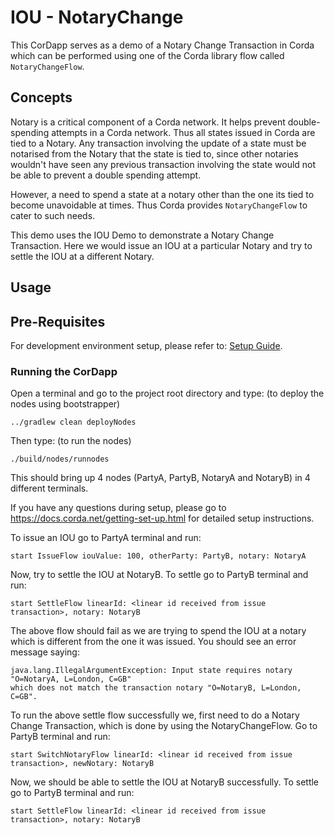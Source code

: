 # IOU - NotaryChange 

This CorDapp serves as a demo of a Notary Change Transaction in Corda which can be performed 
using one of the Corda library flow called `NotaryChangeFlow`.

## Concepts

Notary is a critical component of a Corda network. It helps prevent double-spending 
attempts in a Corda network. Thus all states issued in Corda are tied to a Notary. 
Any transaction involving the update of a state must be notarised from the Notary 
that the state is tied to, since other notaries wouldn't have seen any previous 
transaction involving the state would not be able to prevent a double spending 
attempt.

However, a need to spend a state at a notary other than the one its tied to 
become unavoidable at times. Thus Corda provides `NotaryChangeFlow` to cater to such 
needs.

This demo uses the IOU Demo to demonstrate a Notary Change Transaction. Here we would 
issue an IOU at a particular Notary and try to settle the IOU at a different Notary.


## Usage



## Pre-Requisites

For development environment setup, please refer to: [Setup Guide](https://docs.corda.net/getting-set-up.html).

### Running the CorDapp

Open a terminal and go to the project root directory and type: (to deploy the 
nodes using bootstrapper)
```
../gradlew clean deployNodes
```
Then type: (to run the nodes)
```
./build/nodes/runnodes
```
This should bring up 4 nodes (PartyA, PartyB, NotaryA and NotaryB) in 4 different terminals.

If you have any questions during setup, please go to 
https://docs.corda.net/getting-set-up.html for detailed setup instructions.

To issue an IOU go to PartyA terminal and run:
```
start IssueFlow iouValue: 100, otherParty: PartyB, notary: NotaryA
```

Now, try to settle the IOU at NotaryB. To settle go to PartyB terminal and run:
```
start SettleFlow linearId: <linear id received from issue transaction>, notary: NotaryB
```

The above flow should fail as we are trying to spend the IOU at a notary which is 
different from  the one it was issued. You should see an error message saying:

```
java.lang.IllegalArgumentException: Input state requires notary "O=NotaryA, L=London, C=GB" 
which does not match the transaction notary "O=NotaryB, L=London, C=GB".
```

To run the above settle flow successfully we, first need to do a Notary Change Transaction,
which is done by using the NotaryChangeFlow. Go to PartyB terminal and run:

```
start SwitchNotaryFlow linearId: <linear id received from issue transaction>, newNotary: NotaryB
```

Now, we should be able to settle the IOU at NotaryB successfully. To settle go to PartyB terminal and run:
```
start SettleFlow linearId: <linear id received from issue transaction>, notary: NotaryB
```